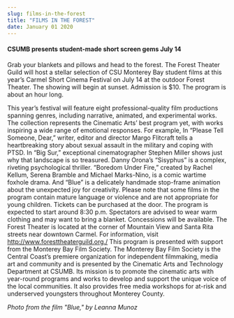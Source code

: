 ```yaml
---
slug: films-in-the-forest
title: "FILMS IN THE FOREST"
date: January 01 2020
---
```


<h4>CSUMB presents student-made short screen gems July 14</h4><p>Grab your blankets and pillows and head to the forest. The Forest Theater Guild will host a stellar selection of CSU Monterey Bay student films at this year’s Carmel Short Cinema Festival on July 14 at the outdoor Forest Theater. The showing will begin at sunset. Admission is $10. The program is about an hour long.
</p><p>This year’s festival will feature eight professional-quality film productions spanning genres, including narrative, animated, and experimental works. The collection represents the Cinematic Arts’ best program yet, with works inspiring a wide range of emotional responses. For example, In “Please Tell Someone, Dear,” writer, editor and director Margo Flitcraft tells a heartbreaking story about sexual assault in the military and coping with PTSD. In “Big Sur,” exceptional cinematographer Stephen Miller shows just why that landscape is so treasured. Danny Orona’s “Sisyphus” is a complex, riveting psychological thriller. “Boredom Under Fire,” created by Rachel Kellum, Serena Bramble and Michael Marks-Nino, is a comic wartime foxhole drama. And “Blue” is a delicately handmade stop-frame animation about the unexpected joy for creativity. Please note that some films in the program contain mature language or violence and are not appropriate for young children. Tickets can be purchased at the door. The program is expected to start around 8:30 p.m. Spectators are advised to wear warm clothing and may want to bring a blanket. Concessions will be available. The Forest Theater is located at the corner of Mountain View and Santa Rita streets near downtown Carmel. For information, visit <a href="http://www.foresttheaterguild.org./" title="http://www.foresttheaterguild.org./">http://www.foresttheaterguild.org./</a> This program is presented with support from the Monterey Bay Film Society. The Monterey Bay Film Society is the Central Coast’s premiere organization for independent filmmaking, media art and community and is presented by the Cinematic Arts and Technology Department at CSUMB. Its mission is to promote the cinematic arts with year-round programs and works to develop and support the unique voice of the local communities. It also provides free media workshops for at-risk and underserved youngsters throughout Monterey County.
</p><p><em>Photo from the film "Blue," by Leanna Munoz</em>
</p>
